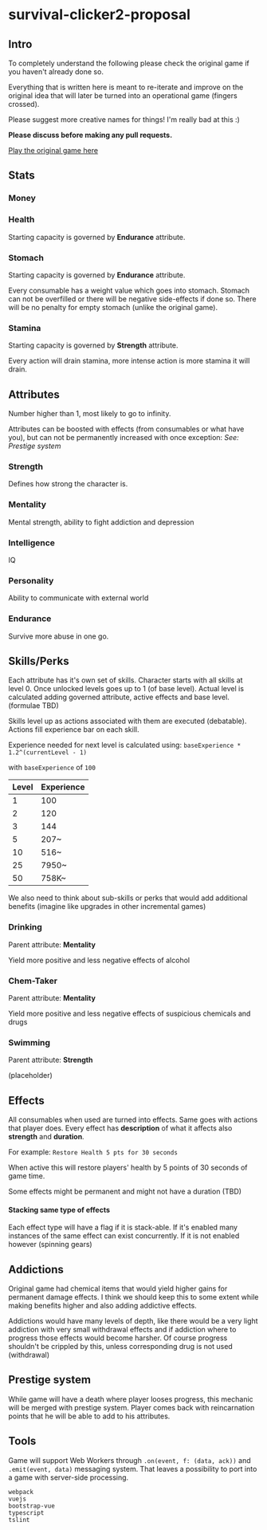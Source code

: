 # survival-clicker2-proposal

## Intro

To completely understand the following please check the original game if you haven't already done so.

Everything that is written here is meant to re-iterate and improve on the original idea that will later be turned into an operational game (fingers crossed).

Please suggest more creative names for things! I'm really bad at this :)

**Please discuss before making any pull requests.**

[Play the original game here](http://survival.clicker.7777.lt)

## Stats

### Money

### Health
Starting capacity is governed by **Endurance** attribute.

### Stomach
Starting capacity is governed by **Endurance** attribute.

Every consumable has a weight value which goes into stomach. Stomach can not be overfilled or there will be negative side-effects if done so. There will be no penalty for empty stomach (unlike the original game).

### Stamina
Starting capacity is governed by **Strength** attribute.

Every action will drain stamina, more intense action is more stamina it will drain.

## Attributes
Number higher than 1, most likely to go to infinity.

Attributes can be boosted with effects (from consumables or what have you), but can not be permanently increased with once exception: _See: Prestige system_

### Strength
Defines how strong the character is.

### Mentality
Mental strength, ability to fight addiction and depression

### Intelligence
IQ

### Personality
Ability to communicate with external world

### Endurance
Survive more abuse in one go.

## Skills/Perks
Each attribute has it's own set of skills. Character starts with all skills at level 0. Once unlocked levels goes up to 1 (of base level).
Actual level is calculated adding governed attribute, active effects and base level. (formulae TBD)

Skills level up as actions associated with them are executed (debatable).
Actions fill experience bar on each skill.

Experience needed for next level is calculated using: 
`baseExperience * 1.2^(currentLevel - 1)`

with `baseExperience` of `100`

Level|Experience
---|---
1|100
2|120
3|144
5|207~
10|516~
25|7950~
50|758K~

We also need to think about sub-skills or perks that would add additional benefits (imagine like upgrades in other incremental games)

### Drinking
Parent attribute: **Mentality**

Yield more positive and less negative effects of alcohol

### Chem-Taker
Parent attribute: **Mentality**

Yield more positive and less negative effects of suspicious chemicals and drugs

### Swimming
Parent attribute: **Strength**

(placeholder)

## Effects
All consumables when used are turned into effects. Same goes with actions that player does. Every effect has **description** of what it affects also **strength** and **duration**.

For example: `Restore Health 5 pts for 30 seconds`

When active this will restore players' health by 5 points of 30 seconds of game time.

Some effects might be permanent and might not have a duration (TBD)

#### Stacking same type of effects
Each effect type will have a flag if it is stack-able. If it's enabled many instances of the same effect can exist concurrently. If it is not enabled however (spinning gears)

## Addictions
Original game had chemical items that would yield higher gains for permanent damage effects. I think we should keep this to some extent while making benefits higher and also adding addictive effects.

Addictions would have many levels of depth, like there would be a very light addiction with very small withdrawal effects and if addiction where to progress those effects would become harsher. Of course progress shouldn't be crippled by this, unless corresponding drug is not used (withdrawal)

## Prestige system

While game will have a death where player looses progress, this mechanic will be merged with prestige system. Player comes back with reincarnation points that he will be able to add to his attributes.

## Tools

Game will support Web Workers through `.on(event, f: (data, ack))` and `.emit(event, data)` messaging system. That leaves a possibility to port into a game with server-side processing.

```
webpack
vuejs
bootstrap-vue
typescript
tslint
```
